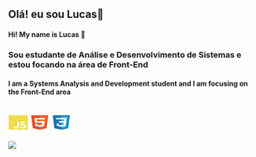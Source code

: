 ## Olá! eu sou Lucas👋
#### Hi! My name is Lucas 👋

### Sou estudante de Análise e Desenvolvimento de Sistemas e estou focando na área de Front-End
#### I am a Systems Analysis and Development student and I am focusing on the Front-End area

###
<div style="display: inline_block"><br>
  <img align="center" alt="Lucas-Js" height="30" width="40" src="https://raw.githubusercontent.com/devicons/devicon/master/icons/javascript/javascript-plain.svg">
  <img align="center" alt="Lucas-HTML" height="30" width="40" src="https://raw.githubusercontent.com/devicons/devicon/master/icons/html5/html5-original.svg">
  <img align="center" alt="Lucas-CSS" height="30" width="40" src="https://raw.githubusercontent.com/devicons/devicon/master/icons/css3/css3-original.svg">    
</div>  

###
<div> 
  <a href="https://www.linkedin.com/in/lucas-emanoel1/" target="_blank"><img src="https://img.shields.io/badge/-LinkedIn-%230077B5?style=for-the-badge&logo=linkedin&logoColor=white" target="_blank"></a> 
</div>



           
          
